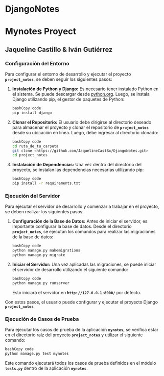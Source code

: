 # DjangoNotes
# Mynotes Proyect
## Jaqueline Castillo & Iván Gutiérrez

### **Configuración del Entorno**

Para configurar el entorno de desarrollo y ejecutar el proyecto **`project_notes`**, se deben seguir los siguientes pasos:

1. **Instalación de Python y Django:**
Es necesario tener instalado Python en el sistema. Se puede descargar desde [python.org](https://www.python.org/downloads/). Luego, se instala Django utilizando pip, el gestor de paquetes de Python:
    
    ```bash
    bashCopy code
    pip install django
    
    ```
    
2. **Clonar el Repositorio:**
El usuario debe dirigirse al directorio deseado para almacenar el proyecto y clonar el repositorio de **`project_notes`** desde su ubicación en línea. Luego, debe ingresar al directorio clonado:
    
    ```bash
    bashCopy code
    cd ruta_de_tu_carpeta
    git clone <https://github.com/JaquelineCastSx/DjangoNotes.git>
    cd project_notes
    
    ```
    
3. **Instalación de Dependencias:**
Una vez dentro del directorio del proyecto, se instalan las dependencias necesarias utilizando pip:
    
    ```bash
    bashCopy code
    pip install -r requirements.txt
    
    ```
    

### **Ejecución del Servidor**

Para ejecutar el servidor de desarrollo y comenzar a trabajar en el proyecto, se deben realizar los siguientes pasos:

1. **Configuración de la Base de Datos:**
Antes de iniciar el servidor, es importante configurar la base de datos. Desde el directorio **`project_notes`**, se ejecutan los comandos para realizar las migraciones de la base de datos:
    
    ```bash
    bashCopy code
    python manage.py makemigrations
    python manage.py migrate
    
    ```
    
2. **Iniciar el Servidor:**
Una vez aplicadas las migraciones, se puede iniciar el servidor de desarrollo utilizando el siguiente comando:
    
    ```bash
    bashCopy code
    python manage.py runserver
    
    ```
    
    Esto iniciará el servidor en **`http://127.0.0.1:8000/`** por defecto.
    

Con estos pasos, el usuario puede configurar y ejecutar el proyecto Django **`project_notes`**

### **Ejecución de Casos de Prueba**

Para ejecutar los casos de prueba de la aplicación **`mynotes`**, se verifica estar en el directorio raíz del proyecto **`project_notes`** y utilizar el siguiente comando:

```bash
bashCopy code
python manage.py test mynotes

```

Este comando ejecutará todos los casos de prueba definidos en el módulo **`tests.py`** dentro de la aplicación **`mynotes`**.
